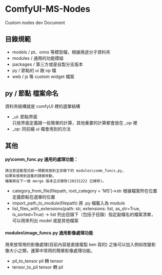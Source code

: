 # ComfyUI-MS-Nodes

Custom nodes dev Document

## 目錄規範
* models / pt、onnx 等模型檔，根據用途分子資料夾
* modules / 通用的功能模組
* packages / 第三方或是自製分支版本
* py /  節點的 ui 跟 op 檔
* web /  js 等 custom widget 檔案 


## py / 節點 檔案命名
資料夾結構就是 comfyUI 裡的選單結構
* _ui: 節點界面  
只放界面定義跟一些簡單的計算，其他重要的計算都會放在 _op 裡
* _op: 同前綴 ui 檔會用到的方法  

## 其他

#### py\comm_func.py 通用的處理功能：

```
請注意這隻程式統一規範改放到主目錄下的 modules\comm_funcs.py,
如果有使用到這隻的請做改動，
檔案將在下一個 merge 版本正式移除(20231222 已移除)。
```

*  category_from_file(filepath, root_category = 'MS')->str 
根據檔案所在位置定義節點在選單的位置
*  import_path_to_module(filepath) 
將 .py 檔載入為 module
*  list_files_with_extensions(path: str, extensions: list, as_str=True, is_sorted=True) -> list 
列出目錄下（包括子目錄）指定副檔名的檔案清單，可以用來列出 model 或是其他檔案


#### modules\image_funcs.py 通用影像處理功能
用來放常用的影像處理(目前內容是直接複製 ken 寫的)
之後可以加入例如改變影像大小之類，運算中常用的簡單影像處理功能。

* pil_to_tensor pil 轉 tensor
* tensor_to_pil tensor 轉 pil


